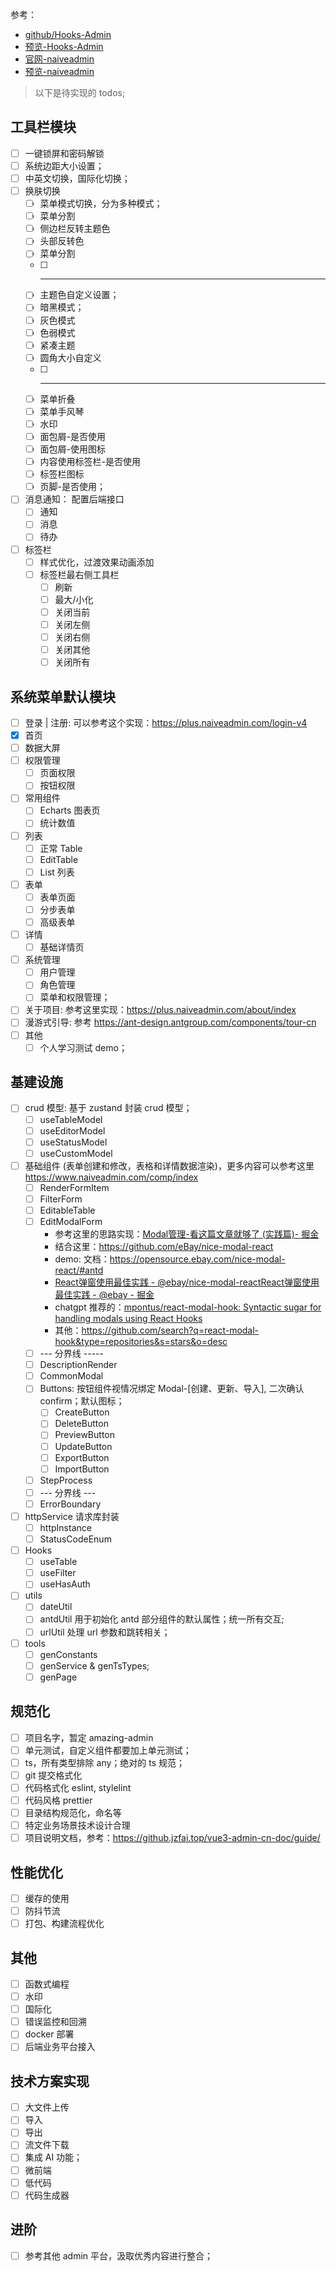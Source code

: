 参考：

- [github/Hooks-Admin](https://github.com/HalseySpicy/Hooks-Admin)
- [预览-Hooks-Admin](https://pro.spicyboy.cn/#/auth/page)
- [官网-naiveadmin](https://www.naiveadmin.com/)
- [预览-naiveadmin](https://plus.naiveadmin.com/)

> 以下是待实现的 todos;

## 工具栏模块

- [ ] 一键锁屏和密码解锁
- [ ] 系统边距大小设置；
- [ ] 中英文切换，国际化切换；
- [ ] 换肤切换
  - [ ] 菜单模式切换，分为多种模式；
  - [ ] 菜单分割
  - [ ] 侧边栏反转主题色
  - [ ] 头部反转色
  - [ ] 菜单分割
  - [ ] ***
  - [ ] 主题色自定义设置；
  - [ ] 暗黑模式；
  - [ ] 灰色模式
  - [ ] 色弱模式
  - [ ] 紧凑主题
  - [ ] 圆角大小自定义
  - [ ] ***
  - [ ] 菜单折叠
  - [ ] 菜单手风琴
  - [ ] 水印
  - [ ] 面包屑-是否使用
  - [ ] 面包屑-使用图标
  - [ ] 内容使用标签栏-是否使用
  - [ ] 标签栏图标
  - [ ] 页脚-是否使用；
- [ ] 消息通知： 配置后端接口
  - [ ] 通知
  - [ ] 消息
  - [ ] 待办
- [ ] 标签栏
  - [ ] 样式优化，过渡效果动画添加
  - [ ] 标签栏最右侧工具栏
    - [ ] 刷新
    - [ ] 最大/小化
    - [ ] 关闭当前
    - [ ] 关闭左侧
    - [ ] 关闭右侧
    - [ ] 关闭其他
    - [ ] 关闭所有

## 系统菜单默认模块

- [ ] 登录 | 注册: 可以参考这个实现：https://plus.naiveadmin.com/login-v4
- [x] 首页
- [ ] 数据大屏
- [ ] 权限管理
  - [ ] 页面权限
  - [ ] 按钮权限
- [ ] 常用组件
  - [ ] Echarts 图表页
  - [ ] 统计数值
- [ ] 列表
  - [ ] 正常 Table
  - [ ] EditTable
  - [ ] List 列表
- [ ] 表单
  - [ ] 表单页面
  - [ ] 分步表单
  - [ ] 高级表单
- [ ] 详情
  - [ ] 基础详情页
- [ ] 系统管理
  - [ ] 用户管理
  - [ ] 角色管理
  - [ ] 菜单和权限管理；
- [ ] 关于项目: 参考这里实现：https://plus.naiveadmin.com/about/index
- [ ] 漫游式引导: 参考 https://ant-design.antgroup.com/components/tour-cn
- [ ] 其他
  - [ ] 个人学习测试 demo；

## 基建设施

- [ ] crud 模型: 基于 zustand 封装 crud 模型；
  - [ ] useTableModel
  - [ ] useEditorModel
  - [ ] useStatusModel
  - [ ] useCustomModel
- [ ] 基础组件 (表单创建和修改，表格和详情数据渲染)，更多内容可以参考这里 https://www.naiveadmin.com/comp/index
  - [ ] RenderFormItem
  - [ ] FilterForm
  - [ ] EditableTable
  - [ ] EditModalForm
    - 参考这里的思路实现：[Modal管理-看这篇文章就够了 (实践篇)- 掘金](https://juejin.cn/post/7315231440777707558)
    - 结合这里：https://github.com/eBay/nice-modal-react
    - demo: 文档：https://opensource.ebay.com/nice-modal-react/#antd
    - [React弹窗使用最佳实践 - @ebay/nice-modal-reactReact弹窗使用最佳实践 - @ebay - 掘金](https://juejin.cn/post/7367163252936507455)
    - chatgpt 推荐的：[mpontus/react-modal-hook: Syntactic sugar for handling modals using React Hooks](https://github.com/mpontus/react-modal-hook)
    - 其他：https://github.com/search?q=react-modal-hook&type=repositories&s=stars&o=desc
  - [ ] --- 分界线 -----
  - [ ] DescriptionRender
  - [ ] CommonModal
  - [ ] Buttons: 按钮组件视情况绑定 Modal-[创建、更新、导入], 二次确认 confirm；默认图标；
    - [ ] CreateButton
    - [ ] DeleteButton
    - [ ] PreviewButton
    - [ ] UpdateButton
    - [ ] ExportButton
    - [ ] ImportButton
  - [ ] StepProcess
  - [ ] --- 分界线 ---
  - [ ] ErrorBoundary
- [ ] httpService 请求库封装
  - [ ] httpInstance
  - [ ] StatusCodeEnum
- [ ] Hooks
  - [ ] useTable
  - [ ] useFilter
  - [ ] useHasAuth
- [ ] utils
  - [ ] dateUtil
  - [ ] antdUtil 用于初始化 antd 部分组件的默认属性；统一所有交互;
  - [ ] urlUtil 处理 url 参数和跳转相关；
- [ ] tools
  - [ ] genConstants
  - [ ] genService & genTsTypes;
  - [ ] genPage

## 规范化

- [ ] 项目名字，暂定 amazing-admin
- [ ] 单元测试，自定义组件都要加上单元测试；
- [ ] ts，所有类型排除 any；绝对的 ts 规范；
- [ ] git 提交格式化
- [ ] 代码格式化 eslint, stylelint
- [ ] 代码风格 prettier
- [ ] 目录结构规范化，命名等
- [ ] 特定业务场景技术设计合理
- [ ] 项目说明文档，参考：https://github.jzfai.top/vue3-admin-cn-doc/guide/

## 性能优化

- [ ] 缓存的使用
- [ ] 防抖节流
- [ ] 打包、构建流程优化

## 其他

- [ ] 函数式编程
- [ ] 水印
- [ ] 国际化
- [ ] 错误监控和回溯
- [ ] docker 部署
- [ ] 后端业务平台接入

## 技术方案实现

- [ ] 大文件上传
- [ ] 导入
- [ ] 导出
- [ ] 流文件下载
- [ ] 集成 AI 功能；
- [ ] 微前端
- [ ] 低代码
- [ ] 代码生成器

## 进阶

- [ ] 参考其他 admin 平台，汲取优秀内容进行整合；
